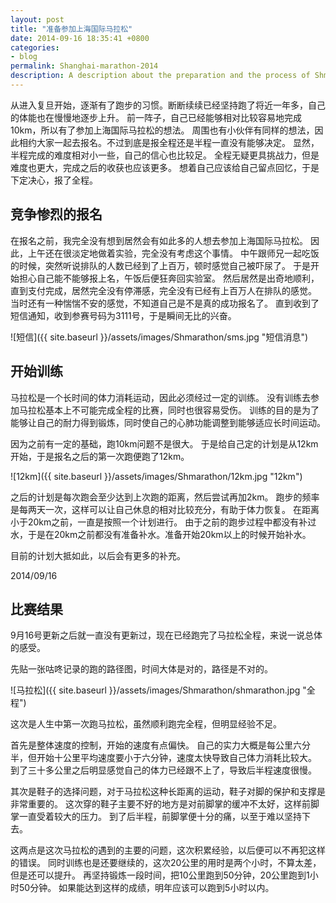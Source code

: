 ```yaml
---
layout: post
title: "准备参加上海国际马拉松"
date: 2014-09-16 18:35:41 +0800
categories:
- blog
permalink: Shanghai-marathon-2014
description: A description about the preparation and the process of Shmarathon
---
```


从进入复旦开始，逐渐有了跑步的习惯。断断续续已经坚持跑了将近一年多，自己的体能也在慢慢地逐步上升。
前一阵子，自己已经能够相对比较容易地完成10km，所以有了参加上海国际马拉松的想法。
周围也有小伙伴有同样的想法，因此相约大家一起去报名。不过到底是报全程还是半程一直没有能够决定。
显然，半程完成的难度相对小一些，自己的信心也比较足。
全程无疑更具挑战力，但是难度也更大，完成之后的收获也应该更多。
想着自己应该给自己留点回忆，于是下定决心，报了全程。

<!-- more -->

## 竞争惨烈的报名

在报名之前，我完全没有想到居然会有如此多的人想去参加上海国际马拉松。
因此，上午还在很淡定地做着实验，完全没有考虑这个事情。
中午跟师兄一起吃饭的时候，突然听说排队的人数已经到了上百万，顿时感觉自己被吓尿了。
于是开始担心自己能不能够报上名，午饭后便狂奔回实验室。
然后居然是出奇地顺利，直到支付完成，居然完全没有停滞感，完全没有已经有上百万人在排队的感觉。
当时还有一种惴惴不安的感觉，不知道自己是不是真的成功报名了。
直到收到了短信通知，收到参赛号码为3111号，于是瞬间无比的兴奋。

![短信]({{ site.baseurl }}/assets/images/Shmarathon/sms.jpg "短信消息")

## 开始训练

马拉松是一个长时间的体力消耗运动，因此必须经过一定的训练。
没有训练去参加马拉松基本上不可能完成全程的比赛，同时也很容易受伤。
训练的目的是为了能够让自己的耐力得到锻炼，同时使自己的心肺功能调整到能够适应长时间运动。

因为之前有一定的基础，跑10km问题不是很大。
于是给自己定的计划是从12km开始，于是报名之后的第一次跑便跑了12km。

![12km]({{ site.baseurl }}/assets/images/Shmarathon/12km.jpg "12km")

之后的计划是每次跑会至少达到上次跑的距离，然后尝试再加2km。
跑步的频率是每两天一次，这样可以让自己休息的相对比较充分，有助于体力恢复。
在距离小于20km之前，一直是按照一个计划进行。
由于之前的跑步过程中都没有补过水，于是在20km之前都没有准备补水。准备开始20km以上的时候开始补水。

目前的计划大抵如此，以后会有更多的补充。

2014/09/16


## 比赛结果
9月16号更新之后就一直没有更新过，现在已经跑完了马拉松全程，来说一说总体的感受。

先贴一张咕咚记录的跑的路径图，时间大体是对的，路径是不对的。

![马拉松]({{ site.baseurl }}/assets/images/Shmarathon/shmarathon.jpg "全程")

这次是人生中第一次跑马拉松，虽然顺利跑完全程，但明显经验不足。

首先是整体速度的控制，开始的速度有点偏快。
自己的实力大概是每公里六分半，但开始十公里平均速度要小于六分钟，速度太快导致自己体力消耗比较大。
到了三十多公里之后明显感觉自己的体力已经跟不上了，导致后半程速度很慢。

其次是鞋子的选择问题，对于马拉松这种长距离的运动，鞋子对脚的保护和支撑是非常重要的。
这次穿的鞋子主要不好的地方是对前脚掌的缓冲不太好，这样前脚掌一直受着较大的压力。
到了后半程，前脚掌便十分的痛，以至于难以坚持下去。

这两点是这次马拉松的遇到的主要的问题，这次积累经验，以后便可以不再犯这样的错误。
同时训练也是还要继续的，这次20公里的用时是两个小时，不算太差，但是还可以提升。
再坚持锻炼一段时间，把10公里跑到50分钟，20公里跑到1小时50分钟。
如果能达到这样的成绩，明年应该可以跑到5小时以内。
